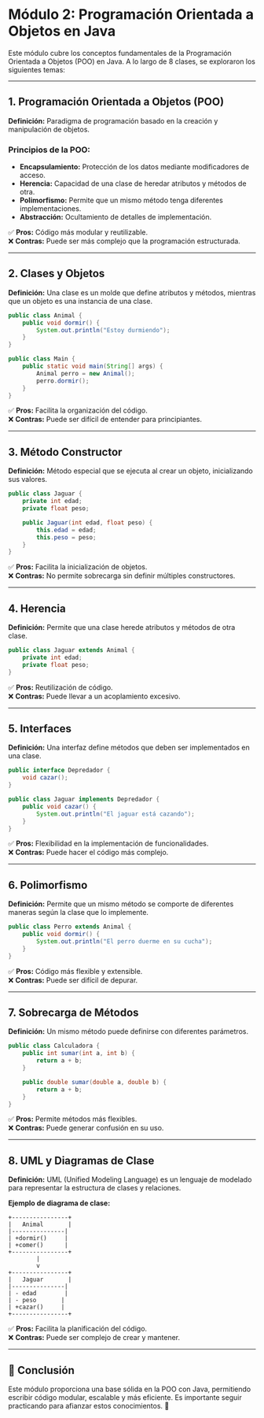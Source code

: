 # Módulo 2: Programación Orientada a Objetos en Java

Este módulo cubre los conceptos fundamentales de la Programación Orientada a Objetos (POO) en Java. A lo largo de 8 clases, se exploraron los siguientes temas:

---

## 1. Programación Orientada a Objetos (POO)
**Definición:** Paradigma de programación basado en la creación y manipulación de objetos.

### **Principios de la POO:**
- **Encapsulamiento:** Protección de los datos mediante modificadores de acceso.
- **Herencia:** Capacidad de una clase de heredar atributos y métodos de otra.
- **Polimorfismo:** Permite que un mismo método tenga diferentes implementaciones.
- **Abstracción:** Ocultamiento de detalles de implementación.

✅ **Pros:** Código más modular y reutilizable.  
❌ **Contras:** Puede ser más complejo que la programación estructurada.

---

## 2. Clases y Objetos
**Definición:** Una clase es un molde que define atributos y métodos, mientras que un objeto es una instancia de una clase.

```java
public class Animal {
    public void dormir() {
        System.out.println("Estoy durmiendo");
    }
}

public class Main {
    public static void main(String[] args) {
        Animal perro = new Animal();
        perro.dormir();
    }
}
```

✅ **Pros:** Facilita la organización del código.  
❌ **Contras:** Puede ser difícil de entender para principiantes.

---

## 3. Método Constructor
**Definición:** Método especial que se ejecuta al crear un objeto, inicializando sus valores.

```java
public class Jaguar {
    private int edad;
    private float peso;

    public Jaguar(int edad, float peso) {
        this.edad = edad;
        this.peso = peso;
    }
}
```

✅ **Pros:** Facilita la inicialización de objetos.  
❌ **Contras:** No permite sobrecarga sin definir múltiples constructores.

---

## 4. Herencia
**Definición:** Permite que una clase herede atributos y métodos de otra clase.

```java
public class Jaguar extends Animal {
    private int edad;
    private float peso;
}
```

✅ **Pros:** Reutilización de código.  
❌ **Contras:** Puede llevar a un acoplamiento excesivo.

---

## 5. Interfaces
**Definición:** Una interfaz define métodos que deben ser implementados en una clase.

```java
public interface Depredador {
    void cazar();
}

public class Jaguar implements Depredador {
    public void cazar() {
        System.out.println("El jaguar está cazando");
    }
}
```

✅ **Pros:** Flexibilidad en la implementación de funcionalidades.  
❌ **Contras:** Puede hacer el código más complejo.

---

## 6. Polimorfismo
**Definición:** Permite que un mismo método se comporte de diferentes maneras según la clase que lo implemente.

```java
public class Perro extends Animal {
    public void dormir() {
        System.out.println("El perro duerme en su cucha");
    }
}
```

✅ **Pros:** Código más flexible y extensible.  
❌ **Contras:** Puede ser difícil de depurar.

---

## 7. Sobrecarga de Métodos
**Definición:** Un mismo método puede definirse con diferentes parámetros.

```java
public class Calculadora {
    public int sumar(int a, int b) {
        return a + b;
    }

    public double sumar(double a, double b) {
        return a + b;
    }
}
```

✅ **Pros:** Permite métodos más flexibles.  
❌ **Contras:** Puede generar confusión en su uso.

---

## 8. UML y Diagramas de Clase
**Definición:** UML (Unified Modeling Language) es un lenguaje de modelado para representar la estructura de clases y relaciones.

**Ejemplo de diagrama de clase:**
```
+----------------+
|   Animal       |
|---------------|
| +dormir()     |
| +comer()      |
+----------------+
        |
        v
+----------------+
|   Jaguar       |
|---------------|
| - edad        |
| - peso       |
| +cazar()     |
+----------------+
```

✅ **Pros:** Facilita la planificación del código.  
❌ **Contras:** Puede ser complejo de crear y mantener.

---

## 📌 Conclusión
Este módulo proporciona una base sólida en la POO con Java, permitiendo escribir código modular, escalable y más eficiente. Es importante seguir practicando para afianzar estos conocimientos. 🚀

